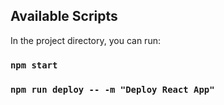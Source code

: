 ## Available Scripts

In the project directory, you can run:
### `npm start`
### `npm run deploy -- -m "Deploy React App"`